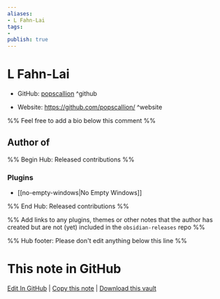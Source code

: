 ```yaml
---
aliases:
- L Fahn-Lai
tags:
- 
publish: true
---
```


# L Fahn-Lai

- GitHub: [popscallion](https://github.com/popscallion/) ^github
<!-- - Discord: `@` ^discord-->
- Website: <https://github.com/popscallion/> ^website
<!-- - [[Publish sites|Publish site]]: <https://> ^publish-->

%% Feel free to add a bio below this comment %%


## Author of

%% Begin Hub: Released contributions %%
### Plugins
- [[no-empty-windows|No Empty Windows]]

%% End Hub: Released contributions %%

%% Add links to any plugins, themes or other notes that the author has created but are not (yet) included in the `obsidian-releases` repo %%

<!--
### Unlisted plugins
-->

<!--
### Others
-->

<!--
## Sponsor this author
-->

<!-- - [[GitHub sponsors]]: [Sponsor @popscallion on GitHub Sponsors](https://github.com/sponsors/popscallion) ^github-sponsor-->
<!-- - [[Buy me a coffee]]: <https://> ^buy-me-a-coffee-->
<!-- - [[PayPal]]: <https://> ^paypal-->
<!-- - [[Patreon]]: <https://> ^patreon-->

<!--
## Follow this author
-->

<!-- - [[YouTube Channels|On YouTube]]: <https://> ^youtube-->
<!-- - Twitter: <https://> ^twitter-->
<!-- - ... -->

%% Hub footer: Please don't edit anything below this line %%

# This note in GitHub

<span class="git-footer">[Edit In GitHub](https://github.dev/obsidian-community/obsidian-hub/blob/main/01%20-%20Community/People/popscallion.md "git-hub-edit-note") | [Copy this note](https://raw.githubusercontent.com/obsidian-community/obsidian-hub/main/01%20-%20Community/People/popscallion.md "git-hub-copy-note") | [Download this vault](https://github.com/obsidian-community/obsidian-hub/archive/refs/heads/main.zip "git-hub-download-vault") </span>
